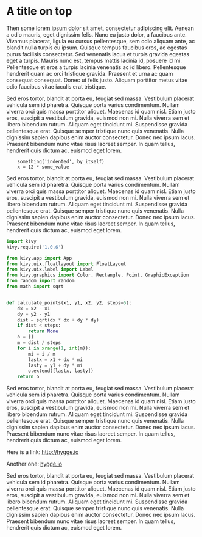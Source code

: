 A title on top
==============

Then some [lorem ipsum](http://en.wikipedia.org/wiki/Lorem_ipsum) dolor sit amet, consectetur adipiscing elit. Aenean a odio mauris, eget dignissim felis. Nunc eu justo dolor, a faucibus ante. Vivamus placerat, ligula eu cursus pellentesque, sem odio aliquam ante, ac blandit nulla turpis eu ipsum. Quisque tempus faucibus eros, ac egestas purus facilisis consectetur. Sed venenatis lacus et turpis gravida egestas eget a turpis. Mauris nunc est, tempus mattis lacinia id, posuere id mi. Pellentesque et eros a turpis lacinia venenatis ac id libero. Pellentesque hendrerit quam ac orci tristique gravida. Praesent et urna ac quam consequat consequat. Donec ut felis justo. Aliquam porttitor metus vitae odio faucibus vitae iaculis erat tristique.

Sed eros tortor, blandit at porta eu, feugiat sed massa. Vestibulum placerat vehicula sem id pharetra. Quisque porta varius condimentum. Nullam viverra orci quis massa porttitor aliquet. Maecenas id quam nisl. Etiam justo eros, suscipit a vestibulum gravida, euismod non mi. Nulla viverra sem et libero bibendum rutrum. Aliquam eget tincidunt mi. Suspendisse gravida pellentesque erat. Quisque semper tristique nunc quis venenatis. Nulla dignissim sapien dapibus enim auctor consectetur. Donec nec ipsum lacus. Praesent bibendum nunc vitae risus laoreet semper. In quam tellus, hendrerit quis dictum ac, euismod eget lorem.


        something('indented', by_itself)
        x = 12 * some_value

Sed eros tortor, blandit at porta eu, feugiat sed massa. Vestibulum placerat vehicula sem id pharetra. Quisque porta varius condimentum. Nullam viverra orci quis massa porttitor aliquet. Maecenas id quam nisl. Etiam justo eros, suscipit a vestibulum gravida, euismod non mi. Nulla viverra sem et libero bibendum rutrum. Aliquam eget tincidunt mi. Suspendisse gravida pellentesque erat. Quisque semper tristique nunc quis venenatis. Nulla dignissim sapien dapibus enim auctor consectetur. Donec nec ipsum lacus. Praesent bibendum nunc vitae risus laoreet semper. In quam tellus, hendrerit quis dictum ac, euismod eget lorem.


```python
import kivy
kivy.require('1.0.6')

from kivy.app import App
from kivy.uix.floatlayout import FloatLayout
from kivy.uix.label import Label
from kivy.graphics import Color, Rectangle, Point, GraphicException
from random import random
from math import sqrt


def calculate_points(x1, y1, x2, y2, steps=5):
    dx = x2 - x1
    dy = y2 - y1
    dist = sqrt(dx * dx + dy * dy)
    if dist < steps:
        return None
    o = []
    m = dist / steps
    for i in xrange(1, int(m)):
        mi = i / m
        lastx = x1 + dx * mi
        lasty = y1 + dy * mi
        o.extend([lastx, lasty])
    return o
```

Sed eros tortor, blandit at porta eu, feugiat sed massa. Vestibulum placerat vehicula sem id pharetra. Quisque porta varius condimentum. Nullam viverra orci quis massa porttitor aliquet. Maecenas id quam nisl. Etiam justo eros, suscipit a vestibulum gravida, euismod non mi. Nulla viverra sem et libero bibendum rutrum. Aliquam eget tincidunt mi. Suspendisse gravida pellentesque erat. Quisque semper tristique nunc quis venenatis. Nulla dignissim sapien dapibus enim auctor consectetur. Donec nec ipsum lacus. Praesent bibendum nunc vitae risus laoreet semper. In quam tellus, hendrerit quis dictum ac, euismod eget lorem.

Here is a link:
        http://hygge.io

Another one: [hygge.io](http://hygge.io)

Sed eros tortor, blandit at porta eu, feugiat sed massa. Vestibulum placerat vehicula sem id pharetra. Quisque porta varius condimentum. Nullam viverra orci quis massa porttitor aliquet. Maecenas id quam nisl. Etiam justo eros, suscipit a vestibulum gravida, euismod non mi. Nulla viverra sem et libero bibendum rutrum. Aliquam eget tincidunt mi. Suspendisse gravida pellentesque erat. Quisque semper tristique nunc quis venenatis. Nulla dignissim sapien dapibus enim auctor consectetur. Donec nec ipsum lacus. Praesent bibendum nunc vitae risus laoreet semper. In quam tellus, hendrerit quis dictum ac, euismod eget lorem.

